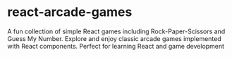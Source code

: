 # react-arcade-games
A fun collection of simple React games including Rock-Paper-Scissors and Guess My Number. Explore and enjoy classic arcade games implemented with React components. Perfect for learning React and game development
